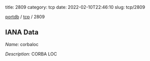 title: 2809
category: tcp
date: 2022-02-10T22:46:10
slug: tcp/2809

[portdb](/) / [tcp](/category/tcp.html) / 2809


## IANA Data

_Name:_ corbaloc

_Description:_ CORBA LOC

